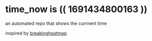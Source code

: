 # time_now is (( 1691434800163 ))

an automated repo that shows the currnent time

inspired by [breakingheatmap](https://github.com/breakingheatmap/breakingheatmap)